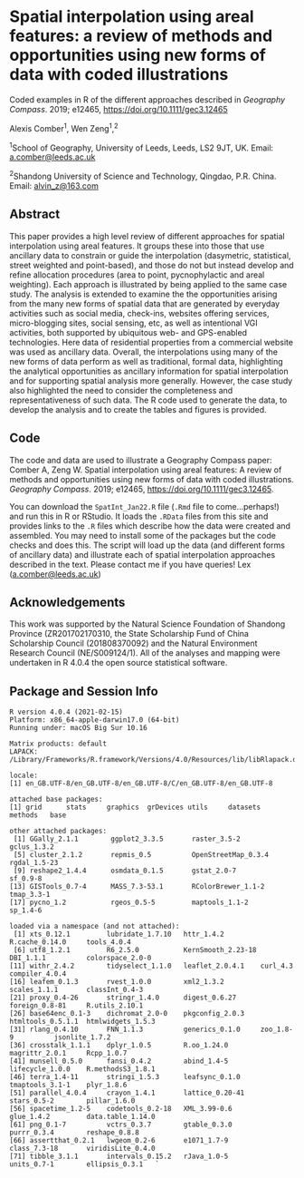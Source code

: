 # Spatial interpolation using areal features: a review of methods and opportunities using new forms of data with coded illustrations
Coded examples in R of the different approaches described in *Geography Compass*. 2019; e12465, https://doi.org/10.1111/gec3.12465

Alexis Comber<sup>1</sup>, Wen Zeng<sup>1</sup>,<sup>2</sup>

<sup>1</sup>School of Geography, University of Leeds, Leeds, LS2 9JT, UK. Email: a.comber@leeds.ac.uk

<sup>2</sup>Shandong University of Science and Technology, Qingdao, P.R. China. Email: alvin_z@163.com

## Abstract 
This paper provides a high level review of different approaches for spatial interpolation using areal features. It groups these into those that use ancillary data to constrain or guide the interpolation (dasymetric, statistical, street weighted and point-based), and those do not but instead develop and refine allocation procedures (area to point, pycnophylactic and areal weighting). Each approach is illustrated by being applied to the same case study. The analysis is extended to examine the the opportunities arising from the many new forms of spatial data that are generated by everyday activities such as social media, check-ins, websites offering services, micro-blogging sites, social sensing, etc, as well as intentional VGI activities, both supported by ubiquitous web- and GPS-enabled technologies. Here data of residential properties from a commercial website was used as ancillary data. Overall, the interpolations using many of the new forms of data perform as well as traditional, formal data, highlighting the analytical opportunities as ancillary information for spatial interpolation and for supporting spatial analysis more generally. However, the case study also highlighted the need to consider the completeness and representativeness of such data. The R code used to generate the data, to develop the analysis and to create the tables and figures is provided.

## Code 
The code and data are used to illustrate a Geography Compass paper: Comber A, Zeng W. Spatial interpolation using areal features: A review of methods and opportunities using new forms of data with coded illustrations. *Geography Compass*. 2019; e12465, https://doi.org/10.1111/gec3.12465.

You can download the `SpatInt_Jan22.R` file (`.Rmd` file to come...perhaps!) and run this in R or RStudio. It loads the `.RData` files from this site and provides links to the `.R` files which describe how the data were created and assembled. You may need to install some of the packages but the code checks and does this. The script will load up the data (and different forms of ancillary data) and illustrate each of spatial interpolation approaches described in the text. Please contact me if you have queries! Lex (a.comber@leeds.ac.uk)

## Acknowledgements
This work was supported by the Natural Science Foundation of Shandong Province (ZR201702170310, the State Scholarship Fund of China Scholarship Council (201808370092) and the Natural Environment Research Council (NE/S009124/1). All of the analyses and mapping were undertaken in R 4.0.4 the open source statistical software.

## Package and Session Info
```{r}
R version 4.0.4 (2021-02-15)
Platform: x86_64-apple-darwin17.0 (64-bit)
Running under: macOS Big Sur 10.16

Matrix products: default
LAPACK: /Library/Frameworks/R.framework/Versions/4.0/Resources/lib/libRlapack.dylib

locale:
[1] en_GB.UTF-8/en_GB.UTF-8/en_GB.UTF-8/C/en_GB.UTF-8/en_GB.UTF-8

attached base packages:
[1] grid      stats     graphics  grDevices utils     datasets  methods   base     

other attached packages:
 [1] GGally_2.1.1        ggplot2_3.3.5       raster_3.5-2        gclus_1.3.2        
 [5] cluster_2.1.2       repmis_0.5          OpenStreetMap_0.3.4 rgdal_1.5-23       
 [9] reshape2_1.4.4      osmdata_0.1.5       gstat_2.0-7         sf_0.9-8           
[13] GISTools_0.7-4      MASS_7.3-53.1       RColorBrewer_1.1-2  tmap_3.3-1         
[17] pycno_1.2           rgeos_0.5-5         maptools_1.1-2      sp_1.4-6           

loaded via a namespace (and not attached):
 [1] xts_0.12.1         lubridate_1.7.10   httr_1.4.2         R.cache_0.14.0     tools_4.0.4       
 [6] utf8_1.2.1         R6_2.5.0           KernSmooth_2.23-18 DBI_1.1.1          colorspace_2.0-0  
[11] withr_2.4.2        tidyselect_1.1.0   leaflet_2.0.4.1    curl_4.3           compiler_4.0.4    
[16] leafem_0.1.3       rvest_1.0.0        xml2_1.3.2         scales_1.1.1       classInt_0.4-3    
[21] proxy_0.4-26       stringr_1.4.0      digest_0.6.27      foreign_0.8-81     R.utils_2.10.1    
[26] base64enc_0.1-3    dichromat_2.0-0    pkgconfig_2.0.3    htmltools_0.5.1.1  htmlwidgets_1.5.3 
[31] rlang_0.4.10       FNN_1.1.3          generics_0.1.0     zoo_1.8-9          jsonlite_1.7.2    
[36] crosstalk_1.1.1    dplyr_1.0.5        R.oo_1.24.0        magrittr_2.0.1     Rcpp_1.0.7        
[41] munsell_0.5.0      fansi_0.4.2        abind_1.4-5        lifecycle_1.0.0    R.methodsS3_1.8.1 
[46] terra_1.4-11       stringi_1.5.3      leafsync_0.1.0     tmaptools_3.1-1    plyr_1.8.6        
[51] parallel_4.0.4     crayon_1.4.1       lattice_0.20-41    stars_0.5-2        pillar_1.6.0      
[56] spacetime_1.2-5    codetools_0.2-18   XML_3.99-0.6       glue_1.4.2         data.table_1.14.0 
[61] png_0.1-7          vctrs_0.3.7        gtable_0.3.0       purrr_0.3.4        reshape_0.8.8     
[66] assertthat_0.2.1   lwgeom_0.2-6       e1071_1.7-9        class_7.3-18       viridisLite_0.4.0 
[71] tibble_3.1.1       intervals_0.15.2   rJava_1.0-5        units_0.7-1        ellipsis_0.3.1   ` 
```
